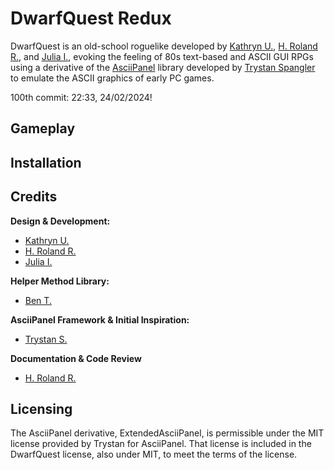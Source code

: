 # DwarfQuest Redux

DwarfQuest is an old-school roguelike developed by [Kathryn U.](https://github.com/TheWelshEngineer), [H. Roland R.](https://github.com/RolandReff), and [Julia I.](https://github.com/juliascythe), evoking the feeling of 80s text-based and ASCII GUI RPGs using a derivative of the [AsciiPanel](https://github.com/trystan/AsciiPanel) library developed by [Trystan Spangler](https://github.com/trystan) to emulate the ASCII graphics of early PC games.

100th commit: 22:33, 24/02/2024!

## Gameplay

## Installation

## Credits
**Design & Development:**
* [Kathryn U.](https://github.com/TheWelshEngineer)
* [H. Roland R.](https://github.com/RolandReff)
* [Julia I.](https://github.com/juliascythe)

**Helper Method Library:**
* [Ben T.](https://github.com/BenTaylor25)

**AsciiPanel Framework & Initial Inspiration:**
* [Trystan S.](https://github.com/trystan)

**Documentation & Code Review**
* [H. Roland R.](https://github.com/RolandReff)

## Licensing
The AsciiPanel derivative, ExtendedAsciiPanel, is permissible under the MIT license provided by Trystan for AsciiPanel. That license is included in the DwarfQuest license, also under MIT, to meet the terms of the license.
